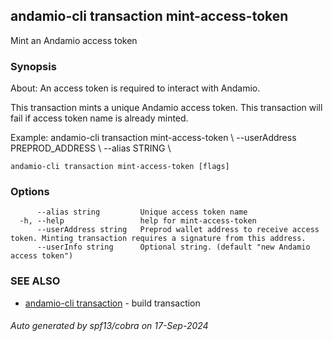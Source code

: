 ## andamio-cli transaction mint-access-token

Mint an Andamio access token

### Synopsis


About:
An access token is required to interact with Andamio. 

This transaction mints a unique Andamio access token. This transaction will fail if access token name is already minted.

Example:
  andamio-cli transaction mint-access-token \ 
    --userAddress PREPROD_ADDRESS \ 
    --alias STRING \


  

```
andamio-cli transaction mint-access-token [flags]
```

### Options

```
      --alias string         Unique access token name
  -h, --help                 help for mint-access-token
      --userAddress string   Preprod wallet address to receive access token. Minting transaction requires a signature from this address.
      --userInfo string      Optional string. (default "new Andamio access token")
```

### SEE ALSO

* [andamio-cli transaction](andamio-cli_transaction.md.md)	 - build transaction

###### Auto generated by spf13/cobra on 17-Sep-2024
